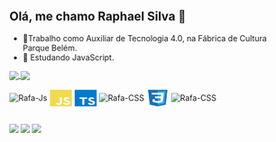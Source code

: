 ## Olá, me chamo Raphael Silva 👋


- 🔭Trabalho como Auxiliar de Tecnologia 4.0, na Fábrica de Cultura Parque Belém.
- 🌱 Estudando JavaScript.


<a href="https://github.com/RaphaLsantos/github-readme-stats">
  <img height=200 align="center" src="https://github-readme-stats.vercel.app/api?username=RaphaLsantos&show_icons=true&theme=transparent" />
</a>
<a href="https://github.com/RaphaLsantos/convoychat">
  <img height=200 align="center" src="https://github-readme-stats.vercel.app/api/top-langs?username=RaphaLsantos&layout=compact&langs_count=8&card_width=320" />
</a><br>


<div style="display: inline_block"><br>
  <img align="center" alt="Rafa-Js" height="30" width="40" src="https://cdn.jsdelivr.net/gh/devicons/devicon@latest/icons/html5/html5-original.svg" />
  <img align="center" alt="Rafa-Js" height="30" width="40" src="https://raw.githubusercontent.com/devicons/devicon/master/icons/javascript/javascript-plain.svg">
  <img align="center" alt="Rafa-Ts" height="30" width="40" src="https://raw.githubusercontent.com/devicons/devicon/master/icons/typescript/typescript-plain.svg">
  <img align="center" alt="Rafa-CSS" height="30" width="40" src="https://cdn.jsdelivr.net/gh/devicons/devicon@latest/icons/php/php-original.svg" />
  <img align="center" alt="Rafa-CSS" height="30" width="40" src="https://raw.githubusercontent.com/devicons/devicon/master/icons/css3/css3-original.svg">
  <img align="center" alt="Rafa-CSS" height="30" width="40" src="https://cdn.jsdelivr.net/gh/devicons/devicon@latest/icons/react/react-original.svg" />
</div><br>


  <a href="https://instagram.com/rapha_s77" target="_blank"><img src="https://img.shields.io/badge/-Instagram-%23E4405F?style=for-the-badge&logo=instagram&logoColor=white" target="_blank"></a>
  <a href = "mailto:raphaelsanto.2005@gmail.com"><img src="https://img.shields.io/badge/-Gmail-%23333?style=for-the-badge&logo=gmail&logoColor=white" target="_blank"></a>
  <a href="www.linkedin.com/in/raphael-silva-0b0168277" target="_blank"><img src="https://img.shields.io/badge/-LinkedIn-%230077B5?style=for-the-badge&logo=linkedin&logoColor=white" target="_blank"></a> 
